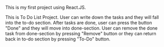This is my first project using React.JS.

This is To Do List Project.
User can write down the tasks and they will fall into the to-do section. After tasks are done, user can press the button "Done" and they will move into done-section. User can remove the done task from done-section by pressing "Remove" button or they can return back in to-do section by pressing "To-Do" button.

